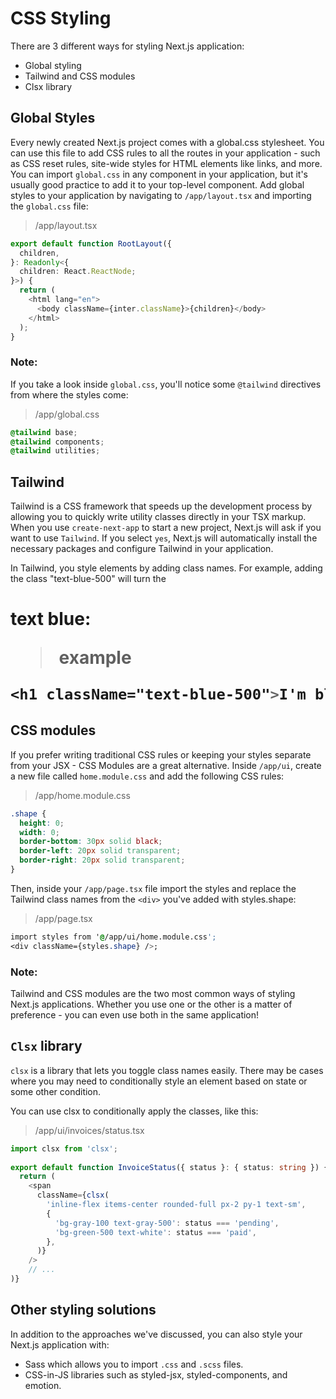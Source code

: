 # CSS Styling
There are 3 different ways for styling Next.js application:
* Global styling
* Tailwind and CSS modules
* Clsx library

## Global Styles
Every newly created Next.js project comes with a global.css stylesheet. You can use this file to add CSS rules to all the routes in your application - such as CSS reset rules, site-wide styles for HTML elements like links, and more.
You can import `global.css` in any component in your application, but it's usually good practice to add it to your top-level component.
Add global styles to your application by navigating to `/app/layout.tsx` and importing the `global.css` file:

> /app/layout.tsx
```typescript
export default function RootLayout({
  children,
}: Readonly<{
  children: React.ReactNode;
}>) {
  return (
    <html lang="en">
      <body className={inter.className}>{children}</body>
    </html>
  );
}
```
### Note:
 If you take a look inside `global.css`, you'll notice some `@tailwind` directives from where the styles come:

> /app/global.css
```css
@tailwind base;
@tailwind components;
@tailwind utilities;
```

## Tailwind
Tailwind is a CSS framework that speeds up the development process by allowing you to quickly write utility classes directly in your TSX markup.
When you use `create-next-app` to start a new project, Next.js will ask if you want to use `Tailwind`. If you select `yes`, Next.js will automatically install the necessary packages and configure Tailwind in your application.

In Tailwind, you style elements by adding class names. For example, adding the class "text-blue-500" will turn the <h1> text blue:
> example
```css
<h1 className="text-blue-500">I'm blue!</h1>
```

## CSS modules
If you prefer writing traditional CSS rules or keeping your styles separate from your JSX - CSS Modules are a great alternative.
Inside `/app/ui`, create a new file called `home.module.css` and add the following CSS rules:
> /app/home.module.css
```css
.shape {
  height: 0;
  width: 0;
  border-bottom: 30px solid black;
  border-left: 20px solid transparent;
  border-right: 20px solid transparent;
}
```

Then, inside your `/app/page.tsx` file import the styles and replace the Tailwind class names from the `<div>` you've added with styles.shape:
> /app/page.tsx
```css
import styles from '@/app/ui/home.module.css';
<div className={styles.shape} />;
```

### Note:
Tailwind and CSS modules are the two most common ways of styling Next.js applications. Whether you use one or the other is a matter of preference - you can even use both in the same application!

## `Clsx` library
`clsx` is a library that lets you toggle class names easily. There may be cases where you may need to conditionally style an element based on state or some other condition.

You can use clsx to conditionally apply the classes, like this:

> /app/ui/invoices/status.tsx
```typescript
import clsx from 'clsx';
 
export default function InvoiceStatus({ status }: { status: string }) {
  return (
    <span
      className={clsx(
        'inline-flex items-center rounded-full px-2 py-1 text-sm',
        {
          'bg-gray-100 text-gray-500': status === 'pending',
          'bg-green-500 text-white': status === 'paid',
        },
      )}
    />
    // ...
)}
```

## Other styling solutions
In addition to the approaches we've discussed, you can also style your Next.js application with:

* Sass which allows you to import `.css` and `.scss` files.
* CSS-in-JS libraries such as styled-jsx, styled-components, and emotion.